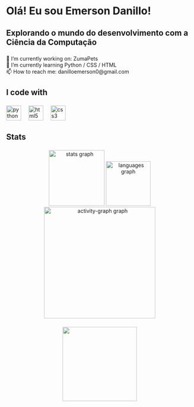 <h1 align="left">Olá! Eu sou Emerson Danillo!</h1>

###

<h2 align="left">Explorando o mundo do desenvolvimento com a Ciência da Computação</h2>

###

<p align="left">📗 I’m currently working on: ZumaPets<br>🌱 I’m currently learning Python / CSS / HTML<br>📫 How to reach me: danilloemerson0@gmail.com</p>

###

<h2 align="left">I code with</h2>

###

<div align="left">
  <img src="https://cdn.jsdelivr.net/gh/devicons/devicon/icons/python/python-original.svg" height="40" alt="python logo"  />
  <img width="12" />
  <img src="https://cdn.jsdelivr.net/gh/devicons/devicon/icons/html5/html5-original.svg" height="40" alt="html5 logo"  />
  <img width="12" />
  <img src="https://cdn.jsdelivr.net/gh/devicons/devicon/icons/css3/css3-original.svg" height="40" alt="css3 logo"  />
</div>

###

<h2 align="left">Stats</h2>

###

<div align="center">
  <img src="https://github-readme-stats.vercel.app/api?username=E-Danillo&hide_title=false&hide_rank=false&show_icons=true&include_all_commits=true&count_private=true&disable_animations=false&theme=chartreuse-dark&locale=pt-br&hide_border=false&order=1" height="150" alt="stats graph"  />
  <img src="https://github-readme-stats.vercel.app/api/top-langs?username=E-Danillo&locale=pt-br&hide_title=false&layout=compact&card_width=320&langs_count=5&theme=chartreuse-dark&hide_border=false&order=2" height="120" alt="languages graph"  />
  <img src="https://github-readme-activity-graph.vercel.app/graph?username=E-Danillo&radius=16&theme=chartreuse-dark&area=true&order=5" height="300" alt="activity-graph graph"  />
</div>

###

<div align="center">
  <img height="200" src="https://24.media.tumblr.com/3153053c5be586d40b4149c5bf5c5001/tumblr_mmnfhzEp3r1r8n01uo1_500.gif"  />
</div>

###
